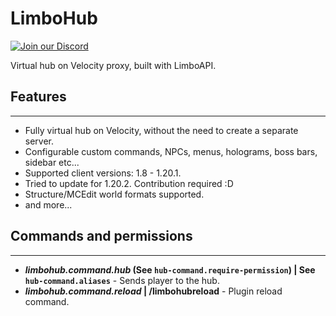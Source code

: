 # LimboHub

[![Join our Discord](https://img.shields.io/discord/775778822334709780.svg?logo=discord&label=Discord)](https://ely.su/discord)

Virtual hub on Velocity proxy, built with LimboAPI.

## Features

---

 - Fully virtual hub on Velocity, without the need to create a separate server.
 - Configurable custom commands, NPCs, menus, holograms, boss bars, sidebar etc...
 - Supported client versions: 1.8 - 1.20.1.
 - Tried to update for 1.20.2. Contribution required :D
 - Structure/MCEdit world formats supported.
 - and more...

## Commands and permissions

---

- ***limbohub.command.hub* (See `hub-command.require-permission`) | See `hub-command.aliases`** - Sends player to the hub.
- ***limbohub.command.reload* | /limbohubreload** - Plugin reload command.
